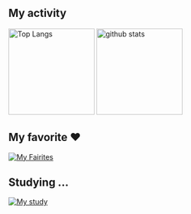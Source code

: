 ## My activity
<div align="left"> 
  <img alt="Top Langs" height="170px" src="https://github-readme-stats.vercel.app/api?username=static-fuji&theme=vue-dark&layout=compact" />
  <img alt="github stats" height="170px" src="https://github-readme-stats.vercel.app/api/top-langs/?username=static-fuji&theme=vue-dark&layout=compact" />
</div>

## My favorite ❤️
[![My Fairites](https://skillicons.dev/icons?i=go,rust,cpp,latex,git,github,docker,kubernetes,nginx)](https://skillicons.dev)

## Studying ...
[![My study](https://skillicons.dev/icons?i=mysql,aws,githubactions,prometheus,grafana,gcp)](https://skillicons.dev)

